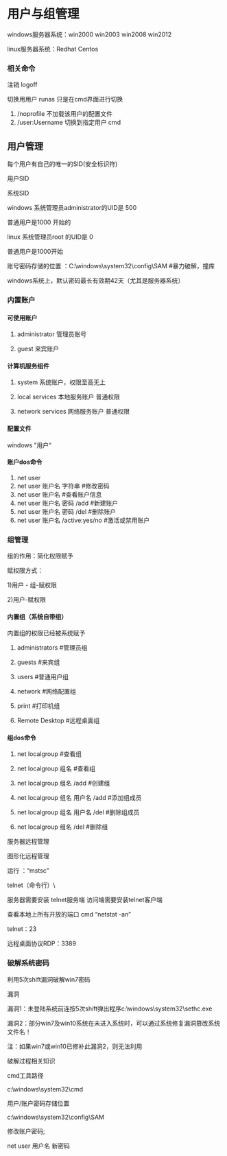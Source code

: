 # 用户与组管理

windows服务器系统：win2000 win2003 win2008 win2012

linux服务器系统：Redhat Centos

###  相关命令

注销 logoff

切换用用户 runas   只是在cmd界面进行切换

1. /noprofile 不加载该用户的配置文件
2. /user:Username 切换到指定用户 cmd

## 用户管理

每个用户有自己的唯一的SID(安全标识符)

用户SID

系统SID

windows 系统管理员administrator的UID是 500

普通用户是1000 开始的

linux 系统管理员root 的UID是 0

普通用户是1000开始

账号密码存储的位置 ：C:\windows\system32\config\SAM #暴力破解，撞库

windows系统上，默认密码最长有效期42天（尤其是服务器系统）

### 内置账户

#### 可使用账户

1. administrator 管理员账号

2. guest 来宾账户


#### 计算机服务组件

1. system 系统账户，权限至高无上

2. local services 本地服务账户 普通权限

3. network services 网络服务账户 普通权限


#### 配置文件

windows ”用户“

#### 账户dos命令

1. net user
2. net user 账户名 字符串  #修改密码
3. net user 账户名     #查看账户信息
4. net user 账户名 密码 /add  #新建账户
5. net user 账户名 密码 /del  #删除账户
6. net user 账户名 /active:yes/no  #激活或禁用账户

 

### 组管理

组的作用：简化权限赋予

赋权限方式：

1)用户 - 组-赋权限

2)用户-赋权限

#### 内置组（系统自带组）

内置组的权限已经被系统赋予

1. administrators    #管理员组

2. guests       #来宾组

3. users        #普通用户组

4. network       #网络配置组

5. print        #打印机组

6. Remote Desktop   #远程桌面组

#### 组dos命令

1. net localgroup   #查看组

2. net localgroup 组名   #查看组

3. net localgroup 组名 /add   #创建组

4. net localgroup 组名 用户名 /add  #添加组成员

5. net localgroup 组名 用户名 /del  #删除组成员

6. net localgroup 组名 /del    #删除组


服务器远程管理

图形化远程管理

运行 ：“mstsc”

telnet（命令行）\

服务器需要安装 telnet服务端 访问端需要安装telnet客户端

查看本地上所有开放的端口 cmd “netstat -an”

telnet：23

远程桌面协议RDP：3389

 

### 破解系统密码

利用5次shift漏洞破解win7密码

漏洞

漏洞1：未登陆系统前连按5次shift弹出程序c:\windows\system32\sethc.exe

漏洞2：部分win7及win10系统在未进入系统时，可以通过系统修复漏洞篡改系统文件名！

注：如果win7或win10已修补此漏洞2，则无法利用

破解过程相关知识

cmd工具路径

c:\windows\system32\cmd

用户/账户密码存储位置

c:\windows\system32\config\SAM

修改账户密码;

net user 用户名 新密码 
